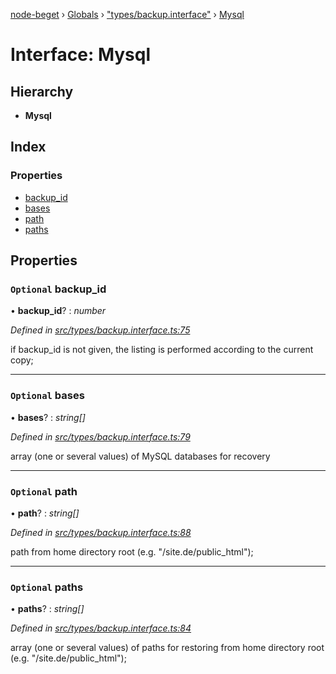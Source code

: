 [node-beget](../README.md) › [Globals](../globals.md) › ["types/backup.interface"](../modules/_types_backup_interface_.md) › [Mysql](_types_backup_interface_.mysql.md)

# Interface: Mysql

## Hierarchy

* **Mysql**

## Index

### Properties

* [backup_id](_types_backup_interface_.mysql.md#optional-backup_id)
* [bases](_types_backup_interface_.mysql.md#optional-bases)
* [path](_types_backup_interface_.mysql.md#optional-path)
* [paths](_types_backup_interface_.mysql.md#optional-paths)

## Properties

### `Optional` backup_id

• **backup_id**? : *number*

*Defined in [src/types/backup.interface.ts:75](https://github.com/olehcambel/node-beget/blob/530258f/src/types/backup.interface.ts#L75)*

if backup_id is not given, the listing is performed according to
the current copy;

___

### `Optional` bases

• **bases**? : *string[]*

*Defined in [src/types/backup.interface.ts:79](https://github.com/olehcambel/node-beget/blob/530258f/src/types/backup.interface.ts#L79)*

array (one or several values) of MySQL databases for recovery

___

### `Optional` path

• **path**? : *string[]*

*Defined in [src/types/backup.interface.ts:88](https://github.com/olehcambel/node-beget/blob/530258f/src/types/backup.interface.ts#L88)*

path from home directory root (e.g. "/site.de/public_html");

___

### `Optional` paths

• **paths**? : *string[]*

*Defined in [src/types/backup.interface.ts:84](https://github.com/olehcambel/node-beget/blob/530258f/src/types/backup.interface.ts#L84)*

array (one or several values) of paths for restoring from home
directory root (e.g. "/site.de/public_html");
